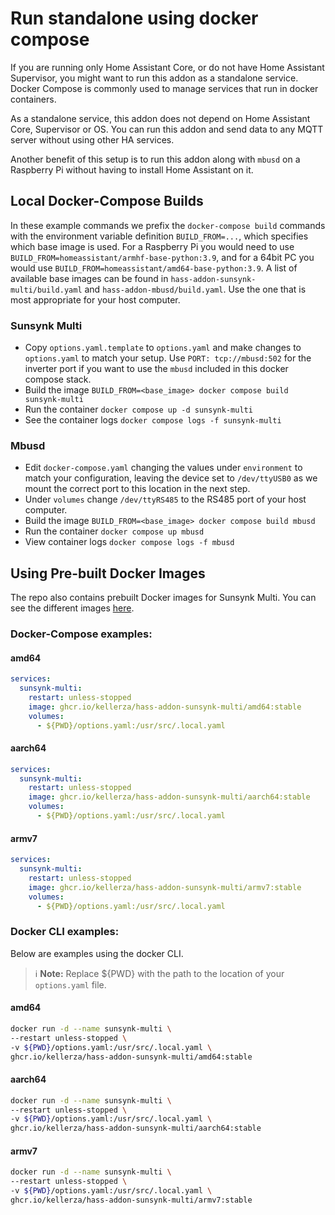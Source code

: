 # Run standalone using docker compose

If you are running only Home Assistant Core, or do not have Home Assistant Supervisor,
you might want to run this addon as a standalone service.
Docker Compose is commonly used to manage services that run in docker containers.

As a standalone service, this addon does not depend on Home Assistant Core, Supervisor or OS.
You can run this addon and send data to any MQTT server without using other HA services.

Another benefit of this setup is to run this addon along with `mbusd` on a
Raspberry Pi without having to install Home Assistant on it.

## Local Docker-Compose Builds

In these example commands we prefix the `docker-compose build` commands with the
environment variable definition `BUILD_FROM=...`,
which specifies which base image is used. For a Raspberry Pi you would need to
use `BUILD_FROM=homeassistant/armhf-base-python:3.9`, and for a 64bit PC you
would use `BUILD_FROM=homeassistant/amd64-base-python:3.9`.
A list of available base images can be found in
`hass-addon-sunsynk-multi/build.yaml` and `hass-addon-mbusd/build.yaml`.
Use the one that is most appropriate for your host computer.

### Sunsynk Multi

* Copy `options.yaml.template` to `options.yaml` and make changes to `options.yaml` to match your setup. Use `PORT: tcp://mbusd:502` for the inverter port if you want to use the `mbusd` included in this docker compose stack.
* Build the image `BUILD_FROM=<base_image> docker compose build sunsynk-multi`
* Run the container `docker compose up -d sunsynk-multi`
* See the container logs `docker compose logs -f sunsynk-multi`

### Mbusd

* Edit `docker-compose.yaml` changing the values under `environment` to match your configuration, leaving the device set to `/dev/ttyUSB0` as we mount the correct port to this location in the next step.
* Under `volumes` change `/dev/ttyRS485` to the RS485 port of your host computer.
* Build the image `BUILD_FROM=<base_image> docker compose build mbusd`
* Run the container `docker compose up mbusd`
* View container logs `docker compose logs -f mbusd`

## Using Pre-built Docker Images
The repo also contains prebuilt Docker images for Sunsynk Multi. You can see the different images [here](https://github.com/kellerza?tab=packages&repo_name=sunsynk).

### Docker-Compose examples:
#### amd64
``` yaml
services:
  sunsynk-multi:
    restart: unless-stopped
    image: ghcr.io/kellerza/hass-addon-sunsynk-multi/amd64:stable
    volumes:
      - ${PWD}/options.yaml:/usr/src/.local.yaml
```

#### aarch64
``` yaml
services:
  sunsynk-multi:
    restart: unless-stopped
    image: ghcr.io/kellerza/hass-addon-sunsynk-multi/aarch64:stable
    volumes:
      - ${PWD}/options.yaml:/usr/src/.local.yaml
```

#### armv7
``` yaml
services:
  sunsynk-multi:
    restart: unless-stopped
    image: ghcr.io/kellerza/hass-addon-sunsynk-multi/armv7:stable
    volumes:
      - ${PWD}/options.yaml:/usr/src/.local.yaml
```

### Docker CLI examples:
Below are examples using the docker CLI.

> ℹ️ **Note:** Replace ${PWD} with the path to the location of your `options.yaml` file.


#### amd64
``` bash
docker run -d --name sunsynk-multi \
--restart unless-stopped \
-v ${PWD}/options.yaml:/usr/src/.local.yaml \
ghcr.io/kellerza/hass-addon-sunsynk-multi/amd64:stable
```

#### aarch64
``` bash
docker run -d --name sunsynk-multi \
--restart unless-stopped \
-v ${PWD}/options.yaml:/usr/src/.local.yaml \
ghcr.io/kellerza/hass-addon-sunsynk-multi/aarch64:stable
```

#### armv7
``` bash
docker run -d --name sunsynk-multi \
--restart unless-stopped \
-v ${PWD}/options.yaml:/usr/src/.local.yaml \
ghcr.io/kellerza/hass-addon-sunsynk-multi/armv7:stable
```


